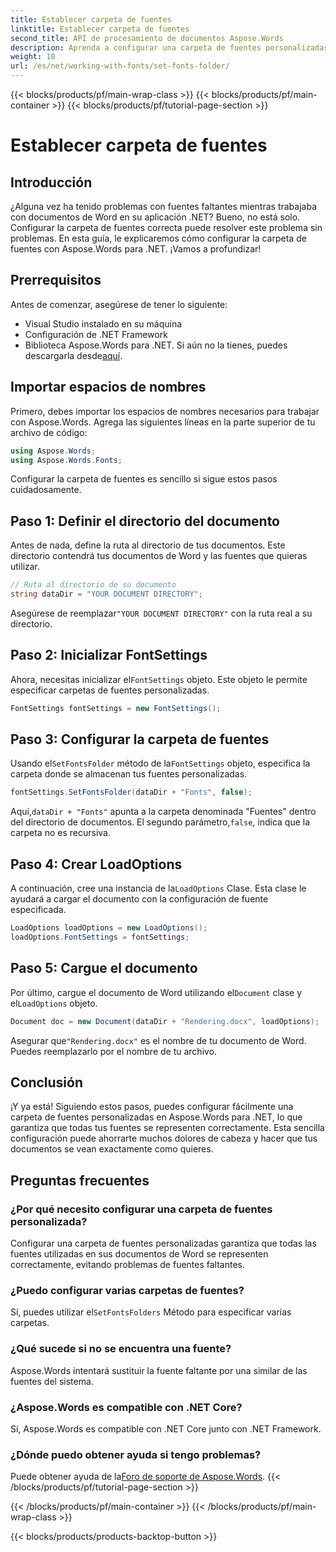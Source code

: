 ```yaml
---
title: Establecer carpeta de fuentes
linktitle: Establecer carpeta de fuentes
second_title: API de procesamiento de documentos Aspose.Words
description: Aprenda a configurar una carpeta de fuentes personalizadas en Aspose.Words para .NET para garantizar que sus documentos de Word se representen correctamente sin fuentes faltantes.
weight: 10
url: /es/net/working-with-fonts/set-fonts-folder/
---
```


{{< blocks/products/pf/main-wrap-class >}}
{{< blocks/products/pf/main-container >}}
{{< blocks/products/pf/tutorial-page-section >}}

# Establecer carpeta de fuentes

## Introducción

¿Alguna vez ha tenido problemas con fuentes faltantes mientras trabajaba con documentos de Word en su aplicación .NET? Bueno, no está solo. Configurar la carpeta de fuentes correcta puede resolver este problema sin problemas. En esta guía, le explicaremos cómo configurar la carpeta de fuentes con Aspose.Words para .NET. ¡Vamos a profundizar!

## Prerrequisitos

Antes de comenzar, asegúrese de tener lo siguiente:

- Visual Studio instalado en su máquina
- Configuración de .NET Framework
-  Biblioteca Aspose.Words para .NET. Si aún no la tienes, puedes descargarla desde[aquí](https://releases.aspose.com/words/net/).

## Importar espacios de nombres

Primero, debes importar los espacios de nombres necesarios para trabajar con Aspose.Words. Agrega las siguientes líneas en la parte superior de tu archivo de código:

```csharp
using Aspose.Words;
using Aspose.Words.Fonts;
```

Configurar la carpeta de fuentes es sencillo si sigue estos pasos cuidadosamente.

## Paso 1: Definir el directorio del documento

Antes de nada, define la ruta al directorio de tus documentos. Este directorio contendrá tus documentos de Word y las fuentes que quieras utilizar.

```csharp
// Ruta al directorio de su documento
string dataDir = "YOUR DOCUMENT DIRECTORY";
```

 Asegúrese de reemplazar`"YOUR DOCUMENT DIRECTORY"` con la ruta real a su directorio.

## Paso 2: Inicializar FontSettings

 Ahora, necesitas inicializar el`FontSettings` objeto. Este objeto le permite especificar carpetas de fuentes personalizadas.

```csharp
FontSettings fontSettings = new FontSettings();
```

## Paso 3: Configurar la carpeta de fuentes

 Usando el`SetFontsFolder` método de la`FontSettings` objeto, especifica la carpeta donde se almacenan tus fuentes personalizadas.

```csharp
fontSettings.SetFontsFolder(dataDir + "Fonts", false);
```

 Aquí,`dataDir + "Fonts"` apunta a la carpeta denominada "Fuentes" dentro del directorio de documentos. El segundo parámetro,`false`, indica que la carpeta no es recursiva.

## Paso 4: Crear LoadOptions

 A continuación, cree una instancia de la`LoadOptions` Clase. Esta clase le ayudará a cargar el documento con la configuración de fuente especificada.

```csharp
LoadOptions loadOptions = new LoadOptions();
loadOptions.FontSettings = fontSettings;
```

## Paso 5: Cargue el documento

 Por último, cargue el documento de Word utilizando el`Document` clase y el`LoadOptions` objeto.

```csharp
Document doc = new Document(dataDir + "Rendering.docx", loadOptions);
```

 Asegurar que`"Rendering.docx"` es el nombre de tu documento de Word. Puedes reemplazarlo por el nombre de tu archivo.

## Conclusión

¡Y ya está! Siguiendo estos pasos, puedes configurar fácilmente una carpeta de fuentes personalizadas en Aspose.Words para .NET, lo que garantiza que todas tus fuentes se representen correctamente. Esta sencilla configuración puede ahorrarte muchos dolores de cabeza y hacer que tus documentos se vean exactamente como quieres.

## Preguntas frecuentes

### ¿Por qué necesito configurar una carpeta de fuentes personalizada?
Configurar una carpeta de fuentes personalizadas garantiza que todas las fuentes utilizadas en sus documentos de Word se representen correctamente, evitando problemas de fuentes faltantes.

### ¿Puedo configurar varias carpetas de fuentes?
 Sí, puedes utilizar el`SetFontsFolders` Método para especificar varias carpetas.

### ¿Qué sucede si no se encuentra una fuente?
Aspose.Words intentará sustituir la fuente faltante por una similar de las fuentes del sistema.

### ¿Aspose.Words es compatible con .NET Core?
Sí, Aspose.Words es compatible con .NET Core junto con .NET Framework.

### ¿Dónde puedo obtener ayuda si tengo problemas?
 Puede obtener ayuda de la[Foro de soporte de Aspose.Words](https://forum.aspose.com/c/words/8).
{{< /blocks/products/pf/tutorial-page-section >}}

{{< /blocks/products/pf/main-container >}}
{{< /blocks/products/pf/main-wrap-class >}}

{{< blocks/products/products-backtop-button >}}
